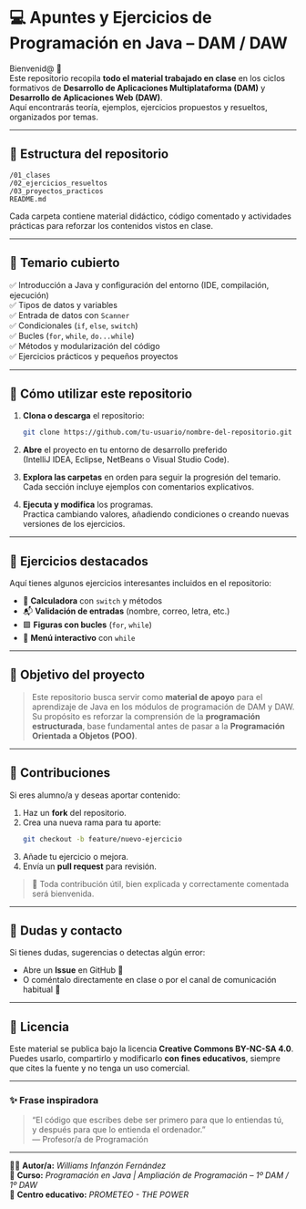 # 💻 Apuntes y Ejercicios de Programación en Java – DAM / DAW

Bienvenid@ 👋  
Este repositorio recopila **todo el material trabajado en clase** en los ciclos formativos de **Desarrollo de Aplicaciones Multiplataforma (DAM)** y **Desarrollo de Aplicaciones Web (DAW)**.  
Aquí encontrarás teoría, ejemplos, ejercicios propuestos y resueltos, organizados por temas.

---

## 📁 Estructura del repositorio

```
/01_clases
/02_ejercicios_resueltos
/03_proyectos_practicos
README.md
```

Cada carpeta contiene material didáctico, código comentado y actividades prácticas para reforzar los contenidos vistos en clase.

---

## 🧩 Temario cubierto

✅ Introducción a Java y configuración del entorno (IDE, compilación, ejecución)  
✅ Tipos de datos y variables  
✅ Entrada de datos con `Scanner`  
✅ Condicionales (`if`, `else`, `switch`)  
✅ Bucles (`for`, `while`, `do...while`)  
✅ Métodos y modularización del código  
✅ Ejercicios prácticos y pequeños proyectos  

---

## 🚀 Cómo utilizar este repositorio

1. **Clona o descarga** el repositorio:  
   ```bash
   git clone https://github.com/tu-usuario/nombre-del-repositorio.git
   ```

2. **Abre** el proyecto en tu entorno de desarrollo preferido  
   (IntelliJ IDEA, Eclipse, NetBeans o Visual Studio Code).

3. **Explora las carpetas** en orden para seguir la progresión del temario.  
   Cada sección incluye ejemplos con comentarios explicativos.

4. **Ejecuta y modifica** los programas.  
   Practica cambiando valores, añadiendo condiciones o creando nuevas versiones de los ejercicios.

---

## 🧠 Ejercicios destacados

Aquí tienes algunos ejercicios interesantes incluidos en el repositorio:

- 🔢 **Calculadora** con `switch` y métodos  
- 📬 **Validación de entradas** (nombre, correo, letra, etc.)  
- 🟪 **Figuras con bucles** (`for`, `while`)  
- 🧮 **Menú interactivo** con `while`

---

## 🎯 Objetivo del proyecto

> Este repositorio busca servir como **material de apoyo** para el aprendizaje de Java en los módulos de programación de DAM y DAW.  
> Su propósito es reforzar la comprensión de la **programación estructurada**, base fundamental antes de pasar a la **Programación Orientada a Objetos (POO)**.

---

## 📢 Contribuciones

Si eres alumno/a y deseas aportar contenido:

1. Haz un **fork** del repositorio.  
2. Crea una nueva rama para tu aporte:  
   ```bash
   git checkout -b feature/nuevo-ejercicio
   ```
3. Añade tu ejercicio o mejora.  
4. Envía un **pull request** para revisión.

> 🧩 Toda contribución útil, bien explicada y correctamente comentada será bienvenida.

---

## 💬 Dudas y contacto

Si tienes dudas, sugerencias o detectas algún error:
- Abre un **Issue** en GitHub 🐛  
- O coméntalo directamente en clase o por el canal de comunicación habitual 💬  

---

## 🧾 Licencia

Este material se publica bajo la licencia **Creative Commons BY-NC-SA 4.0**.  
Puedes usarlo, compartirlo y modificarlo **con fines educativos**, siempre que cites la fuente y no tenga un uso comercial.

---

### ✨ Frase inspiradora

> “El código que escribes debe ser primero para que lo entiendas tú,  
> y después para que lo entienda el ordenador.”  
> — Profesor/a de Programación

---

👨‍🏫 **Autor/a:** *Williams Infanzón Fernández*  
📅 **Curso:** *Programación en Java | Ampliación de Programación – 1º DAM / 1º DAW*  
🏫 **Centro educativo:** *PROMETEO - THE POWER*  
